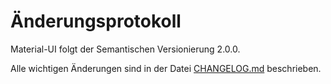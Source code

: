 # Änderungsprotokoll

<p class="description">Material-UI folgt der Semantischen Versionierung 2.0.0.</p>

Alle wichtigen Änderungen sind in der Datei [CHANGELOG.md](https://github.com/quizlet/material-ui/blob/master/CHANGELOG.md) beschrieben.
